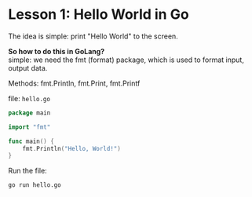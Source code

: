 # Lesson 1: Hello World in Go

The idea is simple: print "Hello World" to the screen.

**So  how to do this in GoLang?**<br>
simple: we need the fmt (format) package, which is used to format input, output data.

Methods: fmt.Println, fmt.Print, fmt.Printf

file: ```hello.go```
```go
package main

import "fmt"

func main() {
    fmt.Println("Hello, World!")
}
```
Run the file:
```shell
go run hello.go
```